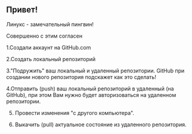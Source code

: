 ## Привет!

Линукс - замечательный пингвин!

Совершенно с этим согласен

1.Создали аккаунт на GitHub.com

2.Создать локальный репозиторий

3."Подружить" ваш локальный и удаленный репозитории. GitHub при создании нового репозитория подскажет как это сделать!

4.Отправить (push) ваш локальный репозиторий в удаленный (на GitHub), при этом Вам нужно будет авторизоваться на удаленном репозитории.

5. Провести изменения "с другого компьютера".

6. Выкачить (pull) актуальное состояние из удаленного репозитория.
